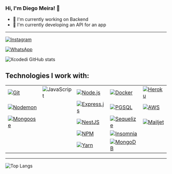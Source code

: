 ### Hi, I'm Diego Meira! 👋

- 👾 I'm currently working on Backend
- 👾 I'm currently developing an API for an app

---

[![Instagram](https://img.shields.io/badge/Instagram-E4405F?style=for-the-badge&logo=instagram&logoColor=white)](https://www.instagram.com/diegomeiraaa/)

[![WhatsApp](https://img.shields.io/badge/WhatsApp-25D366?style=for-the-badge&logo=whatsapp&logoColor=white)](https://api.whatsapp.com/send?phone=5554999914553)

![Xcodedi GitHub stats](https://github-readme-stats.vercel.app/api?username=xcodedi&show_icons=true&theme=tokyonight)

## Technologies I work with:

|                                                                                                                                       |                                                                                                                   |                                                                                                                                |                                                                                                                                            |                                                                                                                                     |
| ------------------------------------------------------------------------------------------------------------------------------------- | ----------------------------------------------------------------------------------------------------------------- | ------------------------------------------------------------------------------------------------------------------------------ | ------------------------------------------------------------------------------------------------------------------------------------------ | ----------------------------------------------------------------------------------------------------------------------------------- |
| [![Git](https://img.shields.io/badge/Git-E44C30?style=for-the-badge&logo=git&logoColor=white)](https://git-scm.com)                   | ![JavaScript](https://img.shields.io/badge/JavaScript-F7DF1E?style=for-the-badge&logo=javascript&logoColor=black) | [![Node.js](https://img.shields.io/badge/Node.js-43853D?style=for-the-badge&logo=node.js&logoColor=white)](https://nodejs.org) | [![Docker](https://img.shields.io/badge/Docker-2496ED?style=for-the-badge&logo=docker&logoColor=white)](https://www.docker.com)            | [![Heroku](https://img.shields.io/badge/Heroku-430098?style=for-the-badge&logo=heroku&logoColor=white)](https://www.heroku.com)     |
| [![Nodemon](https://img.shields.io/badge/Nodemon-gren?style=for-the-badge&logo=nodemon&logoColor=white)](https://nodemon.io)          |                                                                                                                   | [![Express.js](https://img.shields.io/badge/Express.js-404D59?style=for-the-badge)](https://expressjs.com)                     | [![PGSQL](https://img.shields.io/badge/PostgreSQL-316192?style=for-the-badge&logo=postgresql&logoColor=white)](https://www.postgresql.org) | [![AWS](https://img.shields.io/badge/AWS-232F3E?style=for-the-badge&logo=amazonaws&logoColor=white)](https://aws.amazon.com)        |
| [![Mongoose](https://img.shields.io/badge/Mongoose-880000?style=for-the-badge&logo=mongoose&logoColor=white)](https://mongoosejs.com) |                                                                                                                   | [![NestJS](https://img.shields.io/badge/NestJS-EE0088?style=for-the-badge&logo=nestjs&logoColor=white)](https://nestjs.com)    | [![Sequelize](https://img.shields.io/badge/Sequelize-007ACC?style=for-the-badge&logo=sequelize&logoColor=white)](https://sequelize.org)    | [![Mailjet](https://img.shields.io/badge/Mailjet-8A2BE2?style=for-the-badge&logo=mailjet&logoColor=white)](https://www.mailjet.com) |
|                                                                                                                                       |                                                                                                                   | [![NPM](https://img.shields.io/badge/npm-CB3837?style=for-the-badge&logo=npm&logoColor=white)](https://www.npmjs.com)          | [![Insomnia](https://img.shields.io/badge/Insomnia-5849BE?style=for-the-badge&logo=insomnia&logoColor=white)](https://insomnia.rest)       |                                                                                                                                     |
|                                                                                                                                       |                                                                                                                   | [![Yarn](https://img.shields.io/badge/Yarn-3C4D9D?style=for-the-badge&logo=yarn&logoColor=white)](https://yarnpkg.com)         | [![MongoDB](https://img.shields.io/badge/MongoDB-4EA94B?style=for-the-badge&logo=mongodb&logoColor=white)](https://www.mongodb.com)        |

---

![Top Langs](https://github-readme-stats.vercel.app/api/top-langs/?username=xcodedi&layout=compact)
